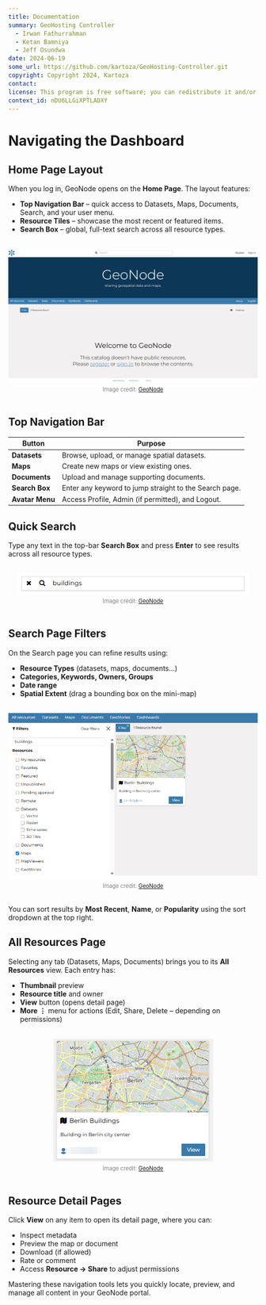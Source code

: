 ```yaml
---
title: Documentation
summary: GeoHosting Controller
  - Irwan Fathurrahman
  - Ketan Bamniya
  - Jeff Osundwa
date: 2024-06-19
some_url: https://github.com/kartoza/GeoHosting-Controller.git
copyright: Copyright 2024, Kartoza
contact:
license: This program is free software; you can redistribute it and/or modify it under the terms of the GNU Affero General Public License as published by the Free Software Foundation; either version 3 of the License, or (at your option) any later version.
context_id: nDU6LLGiXPTLADXY
---
```


# Navigating the Dashboard

## Home Page Layout

When you log in, GeoNode opens on the **Home Page**. The layout features:

- **Top Navigation Bar** – quick access to Datasets, Maps, Documents, Search, and your user menu.
- **Resource Tiles** – showcase the most recent or featured items.
- **Search Box** – global, full-text search across all resource types.

<br>

<div style="text-align: center;">
  <img src="../img/geonode-img-5.png" alt="GeoNode Home Page" width="auto">
  <div style="font-size: 0.8em; color: gray; margin-top: 4px;">
    Image credit: <a href="https://geonode.org/" target="_blank">GeoNode</a>
  </div>
</div>

<br>

## Top Navigation Bar

| Button | Purpose |
| ------ | ------- |
| **Datasets** | Browse, upload, or manage spatial datasets. |
| **Maps** | Create new maps or view existing ones. |
| **Documents** | Upload and manage supporting documents. |
| **Search Box** | Enter any keyword to jump straight to the Search page. |
| **Avatar Menu** | Access Profile, Admin (if permitted), and Logout. |

## Quick Search

Type any text in the top-bar **Search Box** and press **Enter** to see results across all resource types.

<br>

<div style="text-align: center;">
  <img src="../img/geonode-img-32.png" alt="Quick Search" width="auto">
  <div style="font-size: 0.8em; color: gray; margin-top: 4px;">
    Image credit: <a href="https://geonode.org/" target="_blank">GeoNode</a>
  </div>
</div>

<br>

## Search Page Filters

On the Search page you can refine results using:

- **Resource Types** (datasets, maps, documents…)
- **Categories, Keywords, Owners, Groups**
- **Date range**
- **Spatial Extent** (drag a bounding box on the mini-map)

<br>

<div style="text-align: center;">
  <img src="../img/geonode-img-34.png" alt="Search Filters" width="auto">
  <div style="font-size: 0.8em; color: gray; margin-top: 4px;">
    Image credit: <a href="https://geonode.org/" target="_blank">GeoNode</a>
  </div>
</div>

<br>

You can sort results by **Most Recent**, **Name**, or **Popularity** using the sort dropdown at the top right.

## All Resources Page

Selecting any tab (Datasets, Maps, Documents) brings you to its **All Resources** view. Each entry has:

- **Thumbnail** preview
- **Resource title** and owner
- **View** button (opens detail page)
- **More ⋮** menu for actions (Edit, Share, Delete – depending on permissions)

<br>

<div style="text-align: center;">
  <img src="../img/geonode-img-28.png" alt="All Resources View" width="auto">
  <div style="font-size: 0.8em; color: gray; margin-top: 4px;">
    Image credit: <a href="https://geonode.org/" target="_blank">GeoNode</a>
  </div>
</div>

<br>

## Resource Detail Pages

Click **View** on any item to open its detail page, where you can:

- Inspect metadata
- Preview the map or document
- Download (if allowed)
- Rate or comment
- Access **Resource → Share** to adjust permissions

Mastering these navigation tools lets you quickly locate, preview, and manage all content in your GeoNode portal.
